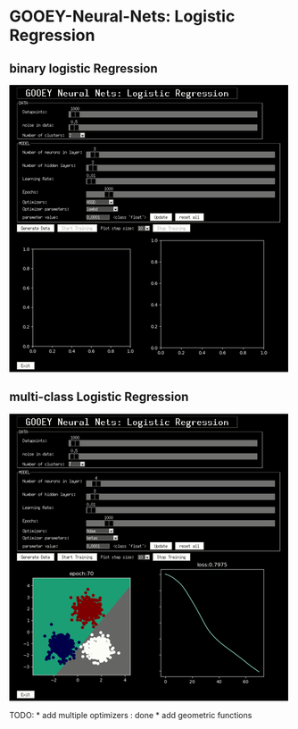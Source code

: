 # GOOEY-Neural-Nets: Logistic Regression

## binary logistic Regression
![](gui_demo.gif)

## multi-class Logistic Regression
![](gui_demo_2.gif)

TODO: * add multiple optimizers : done 
      * add geometric functions
      
